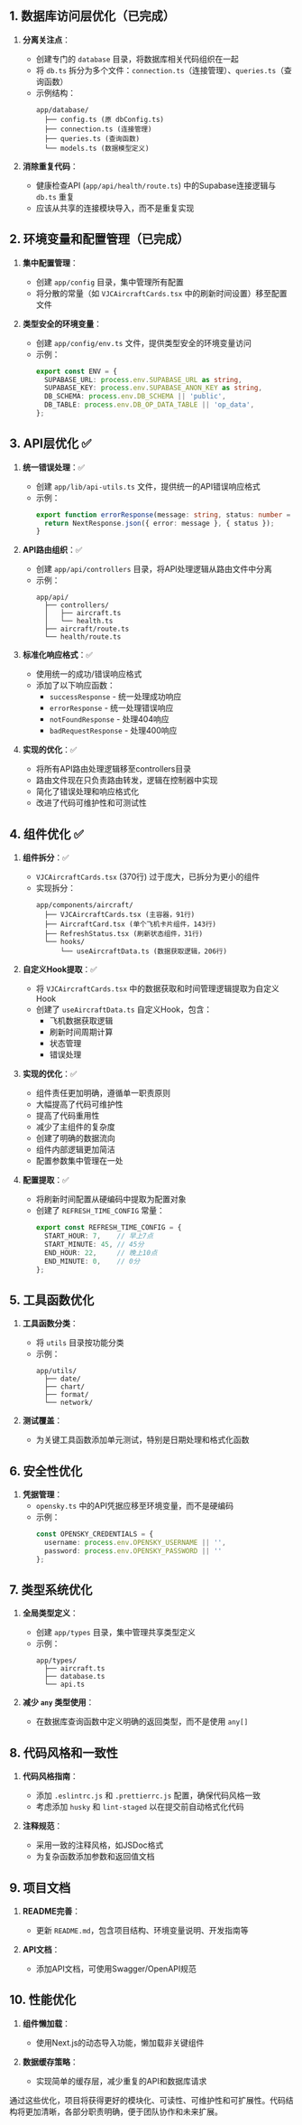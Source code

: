 

## 1. 数据库访问层优化（已完成）

1. **分离关注点**：
   - 创建专门的 `database` 目录，将数据库相关代码组织在一起
   - 将 `db.ts` 拆分为多个文件：`connection.ts`（连接管理）、`queries.ts`（查询函数）
   - 示例结构：
     ```
     app/database/
       ├── config.ts (原 dbConfig.ts)
       ├── connection.ts (连接管理)
       ├── queries.ts (查询函数)
       └── models.ts (数据模型定义)
     ```

2. **消除重复代码**：
   - 健康检查API (`app/api/health/route.ts`) 中的Supabase连接逻辑与 `db.ts` 重复
   - 应该从共享的连接模块导入，而不是重复实现

## 2. 环境变量和配置管理（已完成）

1. **集中配置管理**：
   - 创建 `app/config` 目录，集中管理所有配置
   - 将分散的常量（如 `VJCAircraftCards.tsx` 中的刷新时间设置）移至配置文件

2. **类型安全的环境变量**：
   - 创建 `app/config/env.ts` 文件，提供类型安全的环境变量访问
   - 示例：
     ```typescript
     export const ENV = {
       SUPABASE_URL: process.env.SUPABASE_URL as string,
       SUPABASE_KEY: process.env.SUPABASE_ANON_KEY as string,
       DB_SCHEMA: process.env.DB_SCHEMA || 'public',
       DB_TABLE: process.env.DB_OP_DATA_TABLE || 'op_data',
     };
     ```

## 3. API层优化 ✅

1. **统一错误处理**：✅
   - 创建 `app/lib/api-utils.ts` 文件，提供统一的API错误响应格式
   - 示例：
     ```typescript
     export function errorResponse(message: string, status: number = 500) {
       return NextResponse.json({ error: message }, { status });
     }
     ```

2. **API路由组织**：✅
   - 创建 `app/api/controllers` 目录，将API处理逻辑从路由文件中分离
   - 示例：
     ```
     app/api/
       ├── controllers/
       │   ├── aircraft.ts
       │   └── health.ts
       ├── aircraft/route.ts
       └── health/route.ts
     ```

3. **标准化响应格式**：✅
   - 使用统一的成功/错误响应格式
   - 添加了以下响应函数：
     - `successResponse` - 统一处理成功响应
     - `errorResponse` - 统一处理错误响应
     - `notFoundResponse` - 处理404响应
     - `badRequestResponse` - 处理400响应

4. **实现的优化**：✅
   - 将所有API路由处理逻辑移至controllers目录
   - 路由文件现在只负责路由转发，逻辑在控制器中实现
   - 简化了错误处理和响应格式化
   - 改进了代码可维护性和可测试性

## 4. 组件优化 ✅

1. **组件拆分**：✅
   - `VJCAircraftCards.tsx` (370行) 过于庞大，已拆分为更小的组件
   - 实现拆分：
     ```
     app/components/aircraft/
       ├── VJCAircraftCards.tsx (主容器，91行)
       ├── AircraftCard.tsx (单个飞机卡片组件，143行)
       ├── RefreshStatus.tsx (刷新状态组件，31行)
       └── hooks/
           └── useAircraftData.ts (数据获取逻辑，206行)
     ```

2. **自定义Hook提取**：✅
   - 将 `VJCAircraftCards.tsx` 中的数据获取和时间管理逻辑提取为自定义Hook
   - 创建了 `useAircraftData.ts` 自定义Hook，包含：
     - 飞机数据获取逻辑
     - 刷新时间周期计算
     - 状态管理
     - 错误处理

3. **实现的优化**：✅
   - 组件责任更加明确，遵循单一职责原则
   - 大幅提高了代码可维护性
   - 提高了代码重用性
   - 减少了主组件的复杂度
   - 创建了明确的数据流向
   - 组件内部逻辑更加简洁
   - 配置参数集中管理在一处

4. **配置提取**：✅
   - 将刷新时间配置从硬编码中提取为配置对象
   - 创建了 `REFRESH_TIME_CONFIG` 常量：
     ```typescript
     export const REFRESH_TIME_CONFIG = {
       START_HOUR: 7,    // 早上7点
       START_MINUTE: 45, // 45分
       END_HOUR: 22,     // 晚上10点
       END_MINUTE: 0,    // 0分
     };
     ```

## 5. 工具函数优化

1. **工具函数分类**：
   - 将 `utils` 目录按功能分类
   - 示例：
     ```
     app/utils/
       ├── date/
       ├── chart/
       ├── format/
       └── network/
     ```

2. **测试覆盖**：
   - 为关键工具函数添加单元测试，特别是日期处理和格式化函数

## 6. 安全性优化

1. **凭据管理**：
   - `opensky.ts` 中的API凭据应移至环境变量，而不是硬编码
   - 示例：
     ```typescript
     const OPENSKY_CREDENTIALS = {
       username: process.env.OPENSKY_USERNAME || '',
       password: process.env.OPENSKY_PASSWORD || ''
     };
     ```

## 7. 类型系统优化

1. **全局类型定义**：
   - 创建 `app/types` 目录，集中管理共享类型定义
   - 示例：
     ```
     app/types/
       ├── aircraft.ts
       ├── database.ts
       └── api.ts
     ```

2. **减少 `any` 类型使用**：
   - 在数据库查询函数中定义明确的返回类型，而不是使用 `any[]`

## 8. 代码风格和一致性

1. **代码风格指南**：
   - 添加 `.eslintrc.js` 和 `.prettierrc.js` 配置，确保代码风格一致
   - 考虑添加 `husky` 和 `lint-staged` 以在提交前自动格式化代码

2. **注释规范**：
   - 采用一致的注释风格，如JSDoc格式
   - 为复杂函数添加参数和返回值文档

## 9. 项目文档

1. **README完善**：
   - 更新 `README.md`，包含项目结构、环境变量说明、开发指南等

2. **API文档**：
   - 添加API文档，可使用Swagger/OpenAPI规范

## 10. 性能优化

1. **组件懒加载**：
   - 使用Next.js的动态导入功能，懒加载非关键组件

2. **数据缓存策略**：
   - 实现简单的缓存层，减少重复的API和数据库请求

通过这些优化，项目将获得更好的模块化、可读性、可维护性和可扩展性。代码结构将更加清晰，各部分职责明确，便于团队协作和未来扩展。
